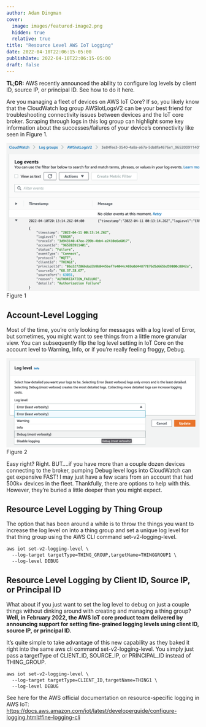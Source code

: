 ```yaml
---
author: Adam Dingman
cover:
  image: images/featured-image2.png
  hidden: true
  relative: true
title: "Resource Level AWS IoT Logging"
date: 2022-04-10T22:06:15-05:00
publishDate: 2022-04-10T22:06:15-05:00
draft: false
---
```

**TL;DR:** AWS recently announced the ability to configure log levels by client ID, source IP, or principal ID. See how to do it here.

Are you managing a fleet of devices on AWS IoT Core? If so, you likely know that the CloudWatch log group AWSIotLogsV2 can be your best friend for troubleshooting connectivity issues between devices and the IoT core broker. Scraping through logs in this log group can highlight some key information about the successes/failures of your device’s connectivity like seen in Figure 1.

![Figure 1](images/image-2.png)
Figure 1

## Account-Level Logging

Most of the time, you’re only looking for messages with a log level of Error, but sometimes, you might want to see things from a little more granular view. You can subsequently flip the log level setting in IoT Core on the account level to Warning, Info, or if you’re really feeling froggy, Debug.

![Figure 2](images/image-1.png)
Figure 2

Easy right? Right. BUT….if you have more than a couple dozen devices connecting to the broker, pumping Debug level logs into CloudWatch can get expensive FAST! I may just have a few scars from an account that had 500k+ devices in the fleet. Thankfully, there are options to help with this. However, they’re buried a little deeper than you might expect.

## Resource Level Logging by Thing Group

The option that has been around a while is to throw the things you want to increase the log level on into a thing group and set a unique log level for that thing group using the AWS CLI command set-v2-logging-level.

```shell-session
aws iot set-v2-logging-level \
  --log-target targetType=THING_GROUP,targetName=THINGGROUP1 \
  --log-level DEBUG
```

## Resource Level Logging by Client ID, Source IP, or Principal ID

What about if you just want to set the log level to debug on just a couple things without dinking around with creating and managing a thing group? **Well, in February 2022, the AWS IoT core product team delivered by announcing support for setting fine-grained logging levels using client ID, source IP, or principal ID.**

It’s quite simple to take advantage of this new capability as they baked it right into the same aws cli command set-v2-logging-level. You simply just pass a targetType of CLIENT_ID, SOURCE_IP, or PRINCIPAL_ID instead of THING_GROUP.

```shell-session
aws iot set-v2-logging-level \ 
  --log-target targetType=CLIENT_ID,targetName=THING1 \
  --log-level DEBUG
```

See here for the AWS official documentation on resource-specific logging in AWS IoT: <https://docs.aws.amazon.com/iot/latest/developerguide/configure-logging.html#fine-logging-cli>
